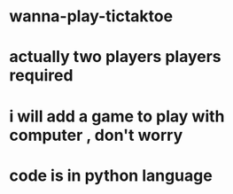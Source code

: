 # wanna-play-tictaktoe
# actually two players players required
# i will add a game to play with computer , don't worry
# code is in python language
